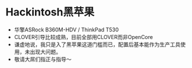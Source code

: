 # Hackintosh黑苹果
+ 华擎ASRock B360M-HDV / ThinkPad T530
+ CLOVER引导比较成熟，目前全部用CLOVER而非OpenCore
+ 谦虚地说，我只是入了黑苹果这道门槛而已，配置后基本能作为生产工具使用，未出现大问题。
+ 敬请大屌们指正与指导～

